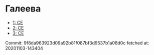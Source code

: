 # Галеева
- [1: CE](1.md)
- [2: CE](2.md)
- [3: CE](3.md)

Commit: 9f8da963923d09a92b81f087bf3d9537b1a08d0c
 fetched at: 20201103-143404
